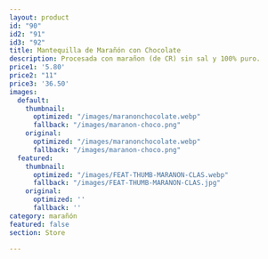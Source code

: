 ```yaml
---
layout: product
id: "90"
id2: "91"
id3: "92"
title: Mantequilla de Marañón con Chocolate
description: Procesada con marañon (de CR) sin sal y 100% puro.
price1: '5.80'
price2: "11"
price3: '36.50'
images:
  default:
    thumbnail:
      optimized: "/images/maranonchocolate.webp"
      fallback: "/images/maranon-choco.png"
    original:
      optimized: "/images/maranonchocolate.webp"
      fallback: "/images/maranon-choco.png"
  featured:
    thumbnail:
      optimized: "/images/FEAT-THUMB-MARANON-CLAS.webp"
      fallback: "/images/FEAT-THUMB-MARANON-CLAS.jpg"
    original:
      optimized: ''
      fallback: ''
category: marañón
featured: false
section: Store

---
```

